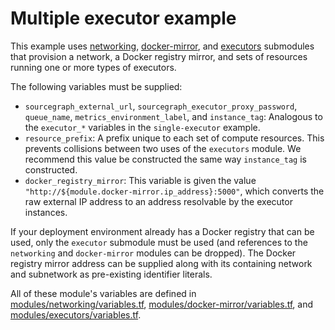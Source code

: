 # Multiple executor example

This example uses [networking](https://registry.terraform.io/modules/sourcegraph/executors/google/4.1.0/submodules/networking), [docker-mirror](https://registry.terraform.io/modules/sourcegraph/executors/google/4.1.0/submodules/docker-mirror), and [executors](https://registry.terraform.io/modules/sourcegraph/executors/google/4.1.0/submodules/executors) submodules that provision a network, a Docker registry mirror, and sets of resources running one or more types of executors.

The following variables must be supplied:

- `sourcegraph_external_url`, `sourcegraph_executor_proxy_password`, `queue_name`, `metrics_environment_label`, and `instance_tag`: Analogous to the `executor_*` variables in the `single-executor` example.
- `resource_prefix`: A prefix unique to each set of compute resources. This prevents collisions between two uses of the `executors` module. We recommend this value be constructed the same way `instance_tag` is constructed.
- `docker_registry_mirror`: This variable is given the value `"http://${module.docker-mirror.ip_address}:5000"`, which converts the raw external IP address to an address resolvable by the executor instances.

If your deployment environment already has a Docker registry that can be used, only the `executor` submodule must be used (and references to the `networking` and `docker-mirror` modules can be dropped). The Docker registry mirror address can be supplied along with its containing network and subnetwork as pre-existing identifier literals.

All of these module's variables are defined in [modules/networking/variables.tf](https://github.com/sourcegraph/terraform-google-executors/blob/v4.1.0/modules/networking/variables.tf), [modules/docker-mirror/variables.tf](https://github.com/sourcegraph/terraform-google-executors/blob/v4.1.0/modules/docker-mirror/variables.tf), and [modules/executors/variables.tf](https://github.com/sourcegraph/terraform-google-executors/blob/v4.1.0/modules/executors/variables.tf).
